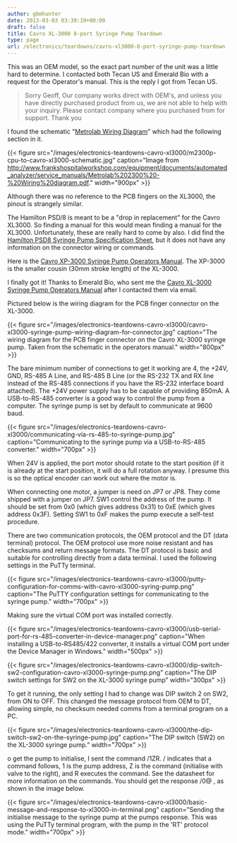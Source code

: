```yaml
---
author: gbmhunter
date: 2013-03-03 03:39:19+00:00
draft: false
title: Cavro XL-3000 8-port Syringe Pump Teardown
type: page
url: /electronics/teardowns/cavro-xl3000-8-port-syringe-pump-teardown
---
```


This was an OEM model, so the exact part number of the unit was a little hard to determine. I contacted both Tecan US and Emerald Bio with a request for the Operator's manual. This is the reply I got from Tecan US.




<blockquote>Sorry Geoff, Our company works direct with OEM's, and unless you have directly purchased product from us, we are not able to help with your inquiry. Please contact company where you purchased from for support. Thank you</blockquote>




I found the schematic "[Metrolab Wiring Diagram](http://www.frankshospitalworkshop.com/equipment/documents/automated_analyzer/service_manuals/Metrolab%202300%20-%20Wiring%20diagram.pdf)" which had the following section in it.




{{< figure src="/images/electronics-teardowns-cavro-xl3000/m2300p-cpu-to-cavro-xl3000-schematic.jpg" caption="Image from http://www.frankshospitalworkshop.com/equipment/documents/automated_analyzer/service_manuals/Metrolab%202300%20-%20Wiring%20diagram.pdf."  width="900px" >}}




Although there was no reference to the PCB fingers on the XL3000, the pinout is strangely similar.




The Hamilton PSD/8 is meant to be a "drop in replacement" for the Cavro XL3000. So finding a manual for this would mean finding a manual for the XL3000. Unfortunately, these are really hard to come by also. I did find the [Hamilton PSD8 Syringe Pump Specification Sheet](/images/2013/03/hamilton-psd8-syringe-pump-spec-sheet.pdf), but it does not have any information on the connector wiring or commands.




Here is the [Cavro XP-3000 Syringe Pump Operators Manual](/images/2013/03/cavro-xp-3000-syringe-pump-operators-manual.pdf). The XP-3000 is the smaller cousin (30mm stroke length) of the XL-3000.




I finally got it! Thanks to Emerald Bio, who sent me the [Cavro XL-3000 Syringe Pump Operators Manual](/images/2013/03/cavro-xl-3000-syringe-pump-operators-manual.pdf) after I contacted them via email.




Pictured below is the wiring diagram for the PCB finger connector on the XL-3000.




{{< figure src="/images/electronics-teardowns-cavro-xl3000/cavro-xl3000-syringe-pump-wiring-diagram-for-connector.jpg" caption="The wiring diagram for the PCB finger connector on the Cavro XL-3000 syringe pump. Taken from the schematic in the operators manual."  width="800px" >}}




The bare minimum number of connections to get it working are 4, the +24V, GND, RS-485 A Line, and RS-485 B Line (or the RS-232 TX and RX line instead of the RS-485 connections if you have the RS-232 interface board attached). The +24V power supply has to be capable of providing 850mA. A USB-to-RS-485 converter is a good way to control the pump from a computer. The syringe pump is set by default to communicate at 9600 baud.




{{< figure src="/images/electronics-teardowns-cavro-xl3000/communicating-via-rs-485-to-syringe-pump.jpg" caption="Communicating to the syringe pump via a USB-to-RS-485 converter."  width="700px" >}}




When 24V is applied, the port motor should rotate to the start position (if it is already at the start position, it will do a full rotation anyway. I presume this is so the optical encoder can work out where the motor is.




When connecting one motor, a jumper is need on JP7 or JP8. They come shipped with a jumper on JP7. SW1 control the address of the pump. It should be set from 0x0 (which gives address 0x31) to 0xE (which gives address 0x3F). Setting SW1 to 0xF makes the pump execute a self-test procedure.




There are two communication protocols, the OEM protocol and the DT (data terminal) protocol. The OEM protocol use more noise resistant and has checksums and return message formats. The DT protocol is basic and suitable for controlling directly from a data terminal. I used the following settings in the PuTTy terminal.




{{< figure src="/images/electronics-teardowns-cavro-xl3000/putty-configuration-for-comms-with-cavro-xl3000-syring-pump.png" caption="The PuTTY configuration settings for communicating to the syringe pump."  width="700px" >}}




Making sure the virtual COM port was installed correctly.




{{< figure src="/images/electronics-teardowns-cavro-xl3000/usb-serial-port-for-rs-485-converter-in-device-manager.png" caption="When installing a USB-to-RS485/422 converter, it installs a virtual COM port under the Device Manager in Windows."  width="500px" >}}




{{< figure src="/images/electronics-teardowns-cavro-xl3000/dip-switch-sw2-configuration-cavro-xl3000-syringe-pump.png" caption="The DIP switch settings for SW2 on the XL-3000 syringe pump"  width="300px" >}}




To get it running, the only setting I had to change was DIP switch 2 on SW2, from ON to OFF. This changed the message protocol from OEM to DT, allowing simple, no checksum needed comms from a terminal program on a PC.




{{< figure src="/images/electronics-teardowns-cavro-xl3000/the-dip-switch-sw2-on-the-syringe-pump.jpg" caption="The DIP switch (SW2) on the XL-3000 syringe pump."  width="700px" >}}




o get the pump to initialise, I sent the command /1ZR. / indicates that a command follows, 1 is the pump address, Z is the command (initialise with valve to the right), and R executes the command. See the datasheet for more information on the commands. You should get the response /0@ , as shown in the image below.




{{< figure src="/images/electronics-teardowns-cavro-xl3000/basic-message-and-response-to-xl3000-in-terminal.png" caption="Sending the initialise message to the syringe pump at the pumps response. This was using the PuTTy terminal program, with the pump in the 'RT' protocol mode."  width="700px" >}}
